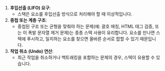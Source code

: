 1. **후입선출 (LIFO) 요구**:
	- 스택은 요소를 후입선출 방식으로 처리해야 할 때 이상적입니다. 
2. **중첩 또는 계층 구조**:
	- 중첩된 구조 또는 균형을 맞춰야 하는 문제(예: 괄호 매칭, HTML 태그 검증, 또는 이 폭발 문자열 제거 문제)는 종종 스택 사용이 유리합니다. 요소를 만나면 스택에 푸시하고, 일치하는 요소를 찾으면 올바른 순서로 팝할 수 있기 때문입니다.
3. **작업 취소 (Undo) 연산**:
	- 최근 작업을 취소하거나 백트래킹을 포함하는 문제의 경우, 스택이 유용할 수 있습니다.